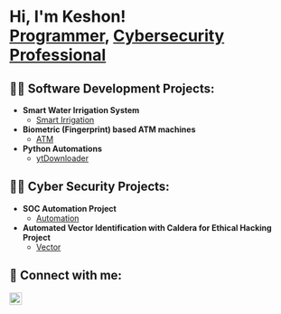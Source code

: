 <h1>Hi, I'm Keshon! <br/><a href="https://github.com/KKarishan">Programmer</a>, <a href="https://www.linkedin.com/in/keshonkarishan/">Cybersecurity Professional</a></h1>

<h2>👨‍💻 Software Development Projects:</h2>

- <b>Smart Water Irrigation System</b>
  - [Smart Irrigation](https://github.com/KKarishan/smart_irrigation_system)
- <b>Biometric (Fingerprint) based ATM machines</b>
  - [ATM](https://github.com/KKarishan/biometrics_fingerprint_ATM)
- <b>Python Automations</b>
  - [ytDownloader](https://github.com/KKarishan/ytDownloader)

<h2>👨‍💻 Cyber Security Projects:</h2>

- <b>SOC Automation Project</b>
  - [Automation](URL)
- <b>Automated Vector Identification with Caldera for Ethical Hacking Project</b>
  - [Vector](URL)


<h2> 🤳 Connect with me:</h2>

[<img align="left" alt="JoshMadakor | LinkedIn" width="22px" src="https://cdn.jsdelivr.net/npm/simple-icons@v3/icons/linkedin.svg" />][linkedin]

[linkedin]: https://linkedin.com/in/keshonkarishan

<!--
**joshmadakor1/joshmadakor1** is a ✨ _special_ ✨ repository because its `README.md` (this file) appears on your GitHub profile.

Here are some ideas to get you started:

- 🔭 I’m currently working on ...
- 🌱 I’m currently learning ...
- 👯 I’m looking to collaborate on ...
- 🤔 I’m looking for help with ...
- 💬 Ask me about ...
- 📫 How to reach me: ...
- 😄 Pronouns: ...
- ⚡ Fun fact: ...
-->
